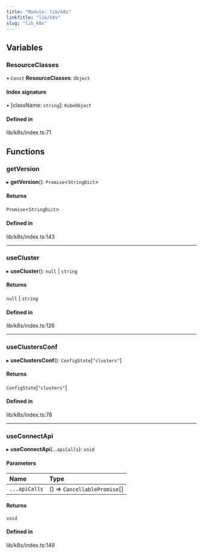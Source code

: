 ```yaml
---
title: "Module: lib/k8s"
linkTitle: "lib/k8s"
slug: "lib_k8s"
---
```


## Variables

### ResourceClasses

• `Const` **ResourceClasses**: `Object`

#### Index signature

▪ [className: `string`]: `KubeObject`

#### Defined in

lib/k8s/index.ts:71

## Functions

### getVersion

▸ **getVersion**(): `Promise`<`StringDict`\>

#### Returns

`Promise`<`StringDict`\>

#### Defined in

lib/k8s/index.ts:143

___

### useCluster

▸ **useCluster**(): ``null`` \| `string`

#### Returns

``null`` \| `string`

#### Defined in

lib/k8s/index.ts:126

___

### useClustersConf

▸ **useClustersConf**(): `ConfigState`[``"clusters"``]

#### Returns

`ConfigState`[``"clusters"``]

#### Defined in

lib/k8s/index.ts:78

___

### useConnectApi

▸ **useConnectApi**(...`apiCalls`): `void`

#### Parameters

| Name | Type |
| :------ | :------ |
| `...apiCalls` | () => `CancellablePromise`[] |

#### Returns

`void`

#### Defined in

lib/k8s/index.ts:149
